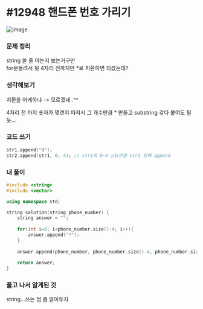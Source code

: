 # #12948 핸드폰 번호 가리기

![image](https://user-images.githubusercontent.com/28949235/122638038-af046880-d12c-11eb-86c3-aaef212fb6a6.png)

### 문제 정리

string 쓸 줄 아는지 보는거구만  
for문돌려서 뒷 4자리 전까지만 *로 치환하면 되겠는데?

### 생각해보기

치환을 어케하냐 -> 모르겠네..^^

4자리 전 까지 숫자가 몇갠지 따져서 그 개수만큼 * 만들고 substring 갖다 붙여도 될듯...

### 코드 쓰기

```c++
str1.append("d");
str2.append(str1, 0, 4); // str1의 0~4 idx만큼 str2 뒤에 append
```



### 내 풀이

```c++
#include <string>
#include <vector>

using namespace std;

string solution(string phone_number) {
    string answer = "";
    
    for(int i=0; i<phone_number.size()-4; i++){
        answer.append("*");
    }
    
    answer.append(phone_number, phone_number.size()-4, phone_number.size());
    
    return answer;
}
```



### 풀고 나서 알게된 것

string...쓰는 법 좀 알아두자
